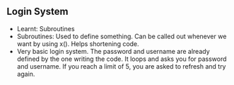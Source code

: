 ## Login System
- Learnt: Subroutines
- Subroutines: Used to define something. Can be called out whenever we want by using x(). Helps shortening code.
- Very basic login system. The password and username are already defined by the one writing the code. It loops and asks you for password and username. If you reach a limit of 5, you are asked to refresh and try again.
